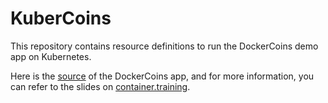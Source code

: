 # KuberCoins

This repository contains resource definitions to run the DockerCoins demo app
on Kubernetes.

Here is the [source] of the DockerCoins app, and for more information, you can
refer to the slides on [container.training].

[source]: https://github.com/jpetazzo/container.training/tree/master/dockercoins
[container.training]: http://container.training/

